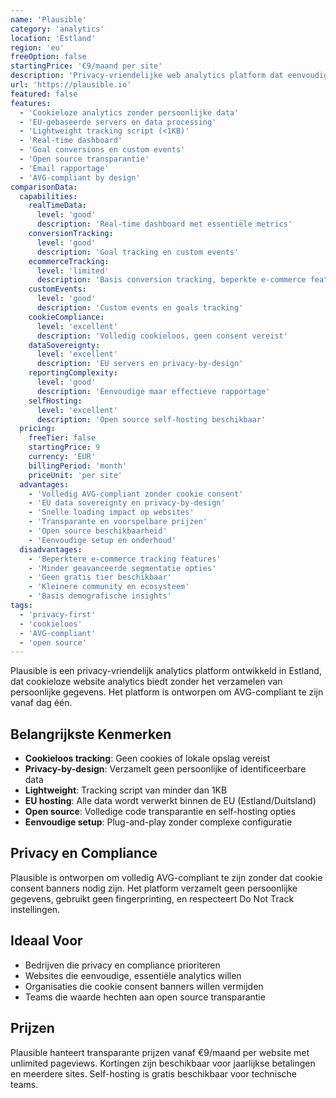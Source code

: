 ```yaml
---
name: 'Plausible'
category: 'analytics'
location: 'Estland'
region: 'eu'
freeOption: false
startingPrice: '€9/maand per site'
description: 'Privacy-vriendelijke web analytics platform dat eenvoudige inzichten biedt zonder cookies of persoonlijke data tracking.'
url: 'https://plausible.io'
featured: false
features:
  - 'Cookieloze analytics zonder persoonlijke data'
  - 'EU-gebaseerde servers en data processing'
  - 'Lightweight tracking script (<1KB)'
  - 'Real-time dashboard'
  - 'Goal conversions en custom events'
  - 'Open source transparantie'
  - 'Email rapportage'
  - 'AVG-compliant by design'
comparisonData:
  capabilities:
    realTimeData:
      level: 'good'
      description: 'Real-time dashboard met essentiële metrics'
    conversionTracking:
      level: 'good'
      description: 'Goal tracking en custom events'
    ecommerceTracking:
      level: 'limited'
      description: 'Basis conversion tracking, beperkte e-commerce features'
    customEvents:
      level: 'good'
      description: 'Custom events en goals tracking'
    cookieCompliance:
      level: 'excellent'
      description: 'Volledig cookieloos, geen consent vereist'
    dataSovereignty:
      level: 'excellent'
      description: 'EU servers en privacy-by-design'
    reportingComplexity:
      level: 'good'
      description: 'Eenvoudige maar effectieve rapportage'
    selfHosting:
      level: 'excellent'
      description: 'Open source self-hosting beschikbaar'
  pricing:
    freeTier: false
    startingPrice: 9
    currency: 'EUR'
    billingPeriod: 'month'
    priceUnit: 'per site'
  advantages:
    - 'Volledig AVG-compliant zonder cookie consent'
    - 'EU data sovereignty en privacy-by-design'
    - 'Snelle loading impact op websites'
    - 'Transparante en voorspelbare prijzen'
    - 'Open source beschikbaarheid'
    - 'Eenvoudige setup en onderhoud'
  disadvantages:
    - 'Beperktere e-commerce tracking features'
    - 'Minder geavanceerde segmentatie opties'
    - 'Geen gratis tier beschikbaar'
    - 'Kleinere community en ecosysteem'
    - 'Basis demografische insights'
tags:
  - 'privacy-first'
  - 'cookieloos'
  - 'AVG-compliant'
  - 'open source'
---
```


Plausible is een privacy-vriendelijk analytics platform ontwikkeld in Estland, dat cookieloze website analytics biedt zonder het verzamelen van persoonlijke gegevens. Het platform is ontworpen om AVG-compliant te zijn vanaf dag één.

## Belangrijkste Kenmerken

- **Cookieloos tracking**: Geen cookies of lokale opslag vereist
- **Privacy-by-design**: Verzamelt geen persoonlijke of identificeerbare data
- **Lightweight**: Tracking script van minder dan 1KB
- **EU hosting**: Alle data wordt verwerkt binnen de EU (Estland/Duitsland)
- **Open source**: Volledige code transparantie en self-hosting opties
- **Eenvoudige setup**: Plug-and-play zonder complexe configuratie

## Privacy en Compliance

Plausible is ontworpen om volledig AVG-compliant te zijn zonder dat cookie consent banners nodig zijn. Het platform verzamelt geen persoonlijke gegevens, gebruikt geen fingerprinting, en respecteert Do Not Track instellingen.

## Ideaal Voor

- Bedrijven die privacy en compliance prioriteren
- Websites die eenvoudige, essentiële analytics willen
- Organisaties die cookie consent banners willen vermijden
- Teams die waarde hechten aan open source transparantie

## Prijzen

Plausible hanteert transparante prijzen vanaf €9/maand per website met unlimited pageviews. Kortingen zijn beschikbaar voor jaarlijkse betalingen en meerdere sites. Self-hosting is gratis beschikbaar voor technische teams.